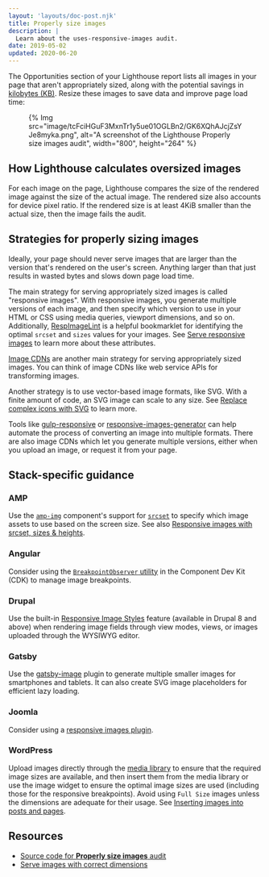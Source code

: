 ```yaml
---
layout: 'layouts/doc-post.njk'
title: Properly size images
description: |
  Learn about the uses-responsive-images audit.
date: 2019-05-02
updated: 2020-06-20
---
```


The Opportunities section of your Lighthouse report lists all images in your page
that aren't appropriately sized,
along with the potential savings in [kilobytes (KB)](https://en.wikipedia.org/wiki/Kilobyte).
Resize these images to save data and improve page load time:

<figure>
  {% Img src="image/tcFciHGuF3MxnTr1y5ue01OGLBn2/GK6XQhAJcjZsYJe8myka.png", alt="A screenshot of the Lighthouse Properly size images audit", width="800", height="264" %}
</figure>

## How Lighthouse calculates oversized images

For each image on the page,
Lighthouse compares the size of the rendered image against the size of the actual image.
The rendered size also accounts for device pixel ratio.
If the rendered size is at least 4KiB smaller than the actual size,
then the image fails the audit.

## Strategies for properly sizing images

Ideally, your page should never serve images that are larger than the version
that's rendered on the user's screen.
Anything larger than that just results in wasted bytes and slows down page load time.

The main strategy for serving appropriately sized images is called "responsive images". With responsive images, you generate multiple versions of each image,
and then specify which version to use in your HTML or CSS using media queries, viewport dimensions, and so on. Additionally, [RespImageLint](https://ausi.github.io/respimagelint/) is a helpful bookmarklet for identifying the optimal `srcset` and `sizes` values for your images. See [Serve responsive images](/serve-responsive-images) to learn more about these attributes.

[Image CDNs](https://web.dev/image-cdns/) are another main strategy for serving appropriately sized images.
You can think of image CDNs like web service APIs for transforming images.

Another strategy is to use vector-based image formats, like SVG.
With a finite amount of code, an SVG image can scale to any size.
See [Replace complex icons with SVG](https://web.dev/responsive-images/#replace-complex-icons-with-svg) to learn more.

Tools like
[gulp-responsive](https://www.npmjs.com/package/gulp-responsive) or
[responsive-images-generator](https://www.npmjs.com/package/responsive-images-generator)
can help automate the process of converting an image into multiple formats.
There are also image CDNs which let you generate multiple versions,
either when you upload an image, or request it from your page.

## Stack-specific guidance

### AMP

Use the
[`amp-img`](https://amp.dev/documentation/components/amp-img/?format=websites)
component's support for
[`srcset`](https://web.dev/use-srcset-to-automatically-choose-the-right-image/)
to specify which image assets to use based on the screen size. See
also [Responsive images with srcset, sizes &
heights](https://amp.dev/documentation/guides-and-tutorials/develop/style_and_layout/art_direction/).

### Angular

Consider using the [`BreakpointObserver`
utility](https://material.angular.io/cdk/layout/overview) in the Component Dev
Kit (CDK) to manage image breakpoints.

### Drupal

Use the built-in [Responsive Image
Styles](https://www.drupal.org/docs/8/mobile-guide/responsive-images-in-drupal-8)
feature (available in Drupal 8 and above) when rendering image fields through
view modes, views, or images uploaded through the WYSIWYG editor.

### Gatsby

Use the [gatsby-image](https://www.gatsbyjs.com/plugins/gatsby-image/) plugin to
generate multiple smaller images for smartphones and tablets. It can also create
SVG image placeholders for efficient lazy loading.

### Joomla

Consider using a [responsive images
plugin](https://extensions.joomla.org/instant-search/?jed_live%5Bquery%5D=responsive%20images).

### WordPress

Upload images directly through the [media
library](https://wordpress.org/support/article/media-library-screen/) to ensure
that the required image sizes are available, and then insert them from the media
library or use the image widget to ensure the optimal image sizes are used
(including those for the responsive breakpoints). Avoid using `Full Size` images
unless the dimensions are adequate for their usage. See [Inserting images into
posts and
pages](https://wordpress.org/support/article/inserting-images-into-posts-and-pages/).

## Resources

- [Source code for **Properly size images** audit](https://github.com/GoogleChrome/lighthouse/blob/main/core/audits/byte-efficiency/uses-responsive-images.js)
- [Serve images with correct dimensions](https://web.dev/serve-images-with-correct-dimensions/)
